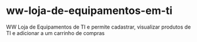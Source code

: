 # ww-loja-de-equipamentos-em-ti
WW Loja de Equipamentos de TI e permite cadastrar, visualizar produtos de TI e adicionar a um carrinho de compras
